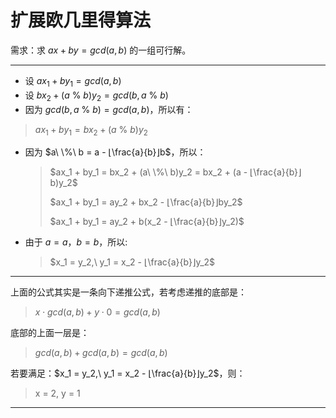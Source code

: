 # 扩展欧几里得算法

需求：求 $ax + by = gcd(a, b)$ 的一组可行解。

---

- 设 $ax_1 + by_1 = gcd(a, b)$
- 设 $bx_2 + (a\ \%\ b)y_2 = gcd(b, a\ \%\ b)$
- 因为 $gcd(b, a\ \%\ b) = gcd(a, b)$，所以有：
 > $ax_1 + by_1 = bx_2 + (a\ \%\ b)y_2$ 
- 因为 $a\ \%\ b = a - ⌊\frac{a}{b}⌋b$，所以：
  > $ax_1 + by_1 = bx_2 + (a\ \%\ b)y_2 = bx_2 + (a - ⌊\frac{a}{b}⌋b)y_2$
  > 
  > $ax_1 + by_1 = ay_2 + bx_2 - ⌊\frac{a}{b}⌋by_2$
  > 
  > $ax_1 + by_1 = ay_2 + b(x_2 - ⌊\frac{a}{b}⌋y_2)$
- 由于 $a = a，b = b$，所以:
  > $x_1 = y_2,\ y_1 = x_2 - ⌊\frac{a}{b}⌋y_2$

---

上面的公式其实是一条向下递推公式，若考虑递推的底部是：
> $x \cdot gcd(a, b) + y \cdot 0 = gcd(a, b)$

底部的上面一层是：
> $gcd(a, b) + gcd(a, b) = gcd(a, b)$

若要满足：$x_1 = y_2,\ y_1 = x_2 - ⌊\frac{a}{b}⌋y_2$，则：
> x = 2, y = 1

---